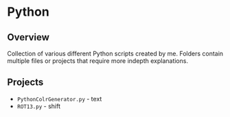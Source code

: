 # Python
## Overview
Collection of various different Python scripts created by me. Folders contain multiple files or projects that require more indepth explanations.
## Projects
- `PythonColrGenerator.py` - text
- `ROT13.py` - shift

